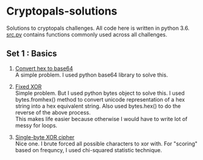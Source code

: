 # Cryptopals-solutions

Solutions to cryptopals challenges. All code here is written in python 3.6. [src.py](./src.py) contains functions commonly used across all challenges.

## Set 1 : Basics

1. [Convert hex to base64](./Set1/c1.py)  
A simple problem. I used python base64 library to solve this.

2. [Fixed XOR](./Set1/c2.py)  
Simple problem. But I used python bytes object to solve this. I used bytes.fromhex() method to convert unicode representation of a hex string into a hex equivalent string. Also used bytes.hex() to do the reverse of the above process.   
This makes life easier because otherwise I would have to write lot of messy for loops.

3. [Single-byte XOR cipher](./Set1/c3.py)  
Nice one. I brute forced all possible characters to xor with. For "scoring" based on frequncy, I used chi-squared statistic technique. 

